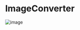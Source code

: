 # ImageConverter


![image](https://github.com/avipars/ImageConverter/assets/5733247/53e1d480-7b3f-40bf-873d-4e8d6f58b5b7)
